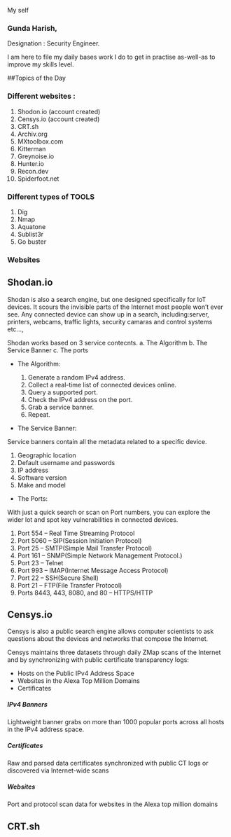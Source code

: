 My self 
### Gunda Harish, 
Designation : Security Engineer.

I am here to file my daily bases work I do to get in practise as-well-as to improve my skills level.

##Topics of the Day 

### Different websites : 
1. Shodon.io (account created)
2. Censys.io (account created)
3. CRT.sh
4. Archiv.org
5. MXtoolbox.com
6. Kitterman
7. Greynoise.io
8. Hunter.io
9. Recon.dev
10. Spiderfoot.net

### Different types of TOOLS 
1. Dig
2. Nmap
3. Aquatone
4. Sublist3r
5. Go buster

### Websites 

## Shodan.io

Shodan is also a search engine, but one designed specifically for IoT devices. It scours the invisible parts of the Internet most people won’t ever see. Any connected device can show up in a search, including:server, printers, webcams, traffic lights, security camaras and control systems etc...,

Shodan works based on 3 service contecnts. 
a. The Algorithm
b. The Service Banner
c. The ports

* The Algorithm:

   1. Generate a random IPv4 address.
   2. Collect a real-time list of connected devices online.
   3. Query a supported port.
   4. Check the IPv4 address on the port.
   5. Grab a service banner.
   6. Repeat.

* The Service Banner:

Service banners contain all the metadata related to a specific device.

   1. Geographic location
   2. Default username and passwords
   3. IP address
   4. Software version
   5. Make and model

* The Ports:

 With just a quick search or scan on Port numbers, you can explore the wider lot and spot key vulnerabilities in connected devices.
   1. Port 554 – Real Time Streaming Protocol
   2. Port 5060 – SIP(Session Initiation Protocol)
   3. Port 25 – SMTP(Simple Mail Transfer Protocol)
   4. Port 161 – SNMP(Simple Network Management Protocol.)
   5. Port 23 – Telnet
   6. Port 993 – IMAP(Internet Message Access Protocol)
   7. Port 22 – SSH(Secure Shell)
   8. Port 21 – FTP(File Transfer Protocol)
   9. Ports 8443, 443, 8080, and 80 – HTTPS/HTTP
 
## Censys.io

Censys is also a public search engine allows computer scientists to ask questions about the devices and networks that compose the Internet.

Censys maintains three datasets through daily ZMap scans of the Internet and by synchronizing with public certificate transparency logs:

   * Hosts on the Public IPv4 Address Space
   * Websites in the Alexa Top Million Domains
   * Certificates

##### IPv4 Banners

Lightweight banner grabs on more than 1000 popular ports across all hosts in the IPv4 address space.

##### Certificates 

Raw and parsed data certificates synchronized with public CT logs or discovered via Internet-wide scans 

##### Websites 

Port and protocol scan data for websites in the Alexa top million domains 



## CRT.sh



